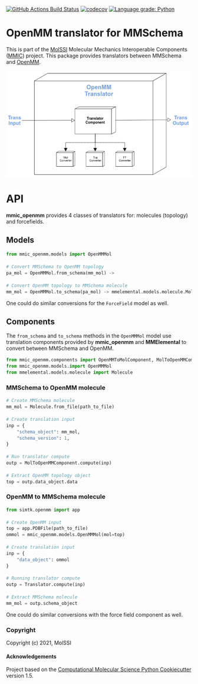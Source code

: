 [//]: # (Badges)
[![GitHub Actions Build Status](https://github.com/MolSSI/mmic_openmm/workflows/CI/badge.svg)](https://github.com/MolSSI/mmic_openmm/actions?query=workflow%3ACI)
[![codecov](https://codecov.io/gh/MolSSI/mmic_openmm/branch/master/graph/badge.svg)](https://codecov.io/gh/MolSSI/mmic_openmm/branch/master)
[![Language grade: Python](https://img.shields.io/lgtm/grade/python/g/MolSSI/mmic_openmm.svg?logo=lgtm&logoWidth=18)](https://lgtm.com/projects/g/MolSSI/mmic_openmm/context:python)

OpenMM translator for MMSchema
==============================
This is part of the [MolSSI](http://molssi.org) Molecular Mechanics Interoperable Components ([MMIC](https://github.com/MolSSI/mmic)) project. This package provides translators between MMSchema and [OpenMM](https://github.com/openmm/openmm).

![image](mmic_openmm/data/imgs/component.png)

# API
**mmic_openmm** provides 4 classes of translators for: molecules (topology) and forcefields.

## Models
```python
from mmic_openmm.models import OpenMMMol

# Convert MMSchema to OpenMM topology
pa_mol = OpenMMMol.from_schema(mm_mol) -> 

# Convert OpenMM topology to MMSchema molecule
mm_mol = OpenMMMol.to_schema(pa_mol) -> mmelemental.models.molecule.Molecule

```
One could do similar conversions for the `ForceField` model as well.

## Components
The `from_schema` and `to_schema` methods in the `OpenMMMol` model use translation components provided by **mmic_openmm** and **MMElemental** to convert between MMSchema and OpenMM.

```python
from mmic_openmm.components import OpenMMToMolComponent, MolToOpenMMComponent
from mmic_openmm.models.import OpenMMMol
from mmelemental.models.molecule import Molecule
```

### MMSchema to OpenMM molecule
```python
# Create MMSchema molecule
mm_mol = Molecule.from_file(path_to_file)

# Create translation input
inp = {
    "schema_object": mm_mol,
    "schema_version": 1,
}

# Run translator compute
outp = MolToOpenMMComponent.compute(inp)

# Extract OpenMM topology object
top = outp.data_object.data
```

### OpenMM to MMSchema molecule
```python
from simtk.openmm import app

# Create OpenMM input
top = app.PDBFile(path_to_file)
ommol = mmic_openmm.models.OpenMMMol(mol=top)

# Create translation input
inp = {
    "data_object": ommol
}

# Running translator compute
outp = Translator.compute(inp)

# Extract MMSchema molecule
mm_mol = outp.schema_object
```
One could do similar conversions with the force field component as well.

### Copyright
Copyright (c) 2021, MolSSI


#### Acknowledgements
 
Project based on the 
[Computational Molecular Science Python Cookiecutter](https://github.com/molssi/cookiecutter-cms) version 1.5.
